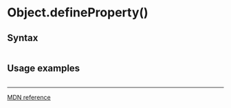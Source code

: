 # Object.defineProperty()

## Syntax

```js
```

## Usage examples

```js
```

---

[MDN reference]()
